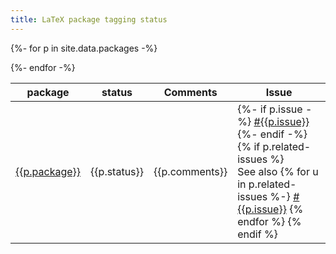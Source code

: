 ```yaml
---
title: LaTeX package tagging status
---
```




<table style="width:100%">
<thead>
<tr>
<th>package</th>
<th>status</th>
<th>Comments</th>
<th>Issue</th>
</tr>
</thead>
<tbody>

{%- for p in site.data.packages -%}
<tr>
<td><a href="https://ctan.org/pkg/{{p.package}}">{{p.package}}</a></td>
<td>{{p.status}}</td>
<td>{{p.comments}}</td>
<td>
{%- if p.issue -%}
<a href="https://github.com/latex3/tagging-project/issues/{{p.issue}}">#{{p.issue}}</a>
{%- endif -%}
{% if p.related-issues %}
<br/>
See also
{% for u in p.related-issues %-}
<a href="https://github.com/latex3/tagging-project/issues/{{p.issue}}">#{{p.issue}}</a>
{% endfor %}
{% endif %}
</td>
</tr>
{%- endfor -%}

<tbody>
</table>



